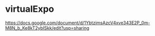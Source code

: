 # virtualExpo
https://docs.google.com/document/d/1YbtzimsAzcV4xve343E2P_0m-M8N_b_Ke8kT2ybISkk/edit?usp=sharing
